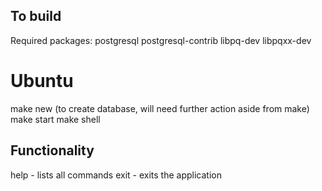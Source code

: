 ## To build
Required packages: postgresql postgresql-contrib libpq-dev libpqxx-dev

# Ubuntu 
make new (to create database, will need further action aside from make)
make start
make shell

## Functionality
help - lists all commands
exit - exits the application